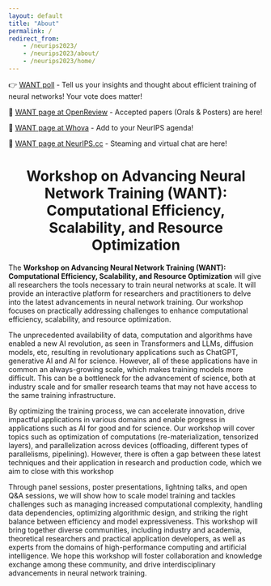 ```yaml
---
layout: default
title: "About"
permalink: /
redirect_from: 
    - /neurips2023/
    - /neurips2023/about/
    - /neurips2023/home/
---
```

👉 [WANT poll](https://forms.gle/cJHmvtZvdbMuHzxh9) - Tell us your insights and thought about efficient training of neural networks! Your vote does matter! 

📜 [WANT page at OpenReview](https://openreview.net/group?id=NeurIPS.cc/2023/Workshop/WANT) - Accepted papers (Orals & Posters) are here!

📅 [WANT page at Whova](https://whova.com/portal/webapp/cnips_202312/Agenda/3512322) - Add to your NeurIPS agenda!

🎥 [WANT page at NeurIPS.cc](https://nips.cc/virtual/2023/workshop/66493) - Steaming and virtual chat are here!


<h1 style="text-align: center;">Workshop on Advancing Neural Network Training (WANT): Computational Efficiency, Scalability, and Resource Optimization</h1>


The **Workshop on Advancing Neural Network Training (WANT): Computational Efficiency, Scalability, and Resource Optimization** will give all researchers the tools necessary to train neural networks at scale. It will provide an interactive platform for researchers and practitioners to delve into the latest advancements in neural network training. Our workshop focuses on practically addressing challenges to enhance computational efficiency, scalability, and resource optimization.

<!-- ## About -->

The unprecedented availability of data, computation and algorithms have enabled a new AI revolution, as seen in Transformers and LLMs, diffusion models, etc, resulting in revolutionary applications such as ChatGPT, generative AI and AI for science. However, all of these applications have in common an always-growing scale, which makes training models more difficult. This can be a bottleneck for the advancement of science, both at industry scale and for smaller research teams that may not have access to the same training infrastructure.

By optimizing the training process, we can accelerate innovation, drive impactful applications in various domains and enable progress in applications such as AI for good and for science. Our workshop will cover topics such as optimization of computations (re-materialization, tensorized layers), and parallelization across devices (offloading, different types of parallelisms, pipelining). However, there is often a gap between these latest techniques and their application in research and production code, which we aim to close with this workshop

Through panel sessions, poster presentations, lightning talks, and open Q&A sessions, we will show how to scale model training and tackles challenges such as managing increased computational complexity, handling data dependencies, optimizing algorithmic design, and striking the right balance between efficiency and model expressiveness. This workshop will bring together diverse communities, including industry and academia, theoretical researchers and practical application developers, as well as experts from the domains of high-performance computing and artificial intelligence. We hope this workshop will foster collaboration and knowledge exchange among these community, and drive interdisciplinary advancements in neural network training.

